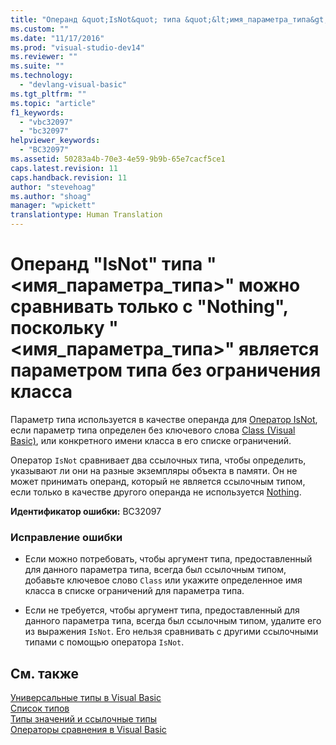 ```yaml
---
title: "Операнд &quot;IsNot&quot; типа &quot;&lt;имя_параметра_типа&gt;&quot; можно сравнивать только с &quot;Nothing&quot;, поскольку &quot;&lt;имя_параметра_типа&gt;&quot; является параметром типа без ограничения класса | Microsoft Docs"
ms.custom: ""
ms.date: "11/17/2016"
ms.prod: "visual-studio-dev14"
ms.reviewer: ""
ms.suite: ""
ms.technology: 
  - "devlang-visual-basic"
ms.tgt_pltfrm: ""
ms.topic: "article"
f1_keywords: 
  - "vbc32097"
  - "bc32097"
helpviewer_keywords: 
  - "BC32097"
ms.assetid: 50283a4b-70e3-4e59-9b9b-65e7cacf5ce1
caps.latest.revision: 11
caps.handback.revision: 11
author: "stevehoag"
ms.author: "shoag"
manager: "wpickett"
translationtype: Human Translation
---
```

# Операнд &quot;IsNot&quot; типа &quot;&lt;имя_параметра_типа&gt;&quot; можно сравнивать только с &quot;Nothing&quot;, поскольку &quot;&lt;имя_параметра_типа&gt;&quot; является параметром типа без ограничения класса
Параметр типа используется в качестве операнда для [Оператор IsNot](../../visual-basic/language-reference/operators/isnot-operator.md), если параметр типа определен без ключевого слова [Class \(Visual Basic\)](http://msdn.microsoft.com/ru-ru/0777c6e6-46bc-451b-ad70-57b49d4ef4f7), или конкретного имени класса в его списке ограничений.  
  
 Оператор `IsNot` сравнивает два ссылочных типа, чтобы определить, указывают ли они на разные экземпляры объекта в памяти. Он не может принимать операнд, который не является ссылочным типом, если только в качестве другого операнда не используется [Nothing](../../visual-basic/language-reference/nothing.md).  
  
 **Идентификатор ошибки:** BC32097  
  
### Исправление ошибки  
  
-   Если можно потребовать, чтобы аргумент типа, предоставленный для данного параметра типа, всегда был ссылочным типом, добавьте ключевое слово `Class` или укажите определенное имя класса в списке ограничений для параметра типа.  
  
-   Если не требуется, чтобы аргумент типа, предоставленный для данного параметра типа, всегда был ссылочным типом, удалите его из выражения `IsNot`. Его нельзя сравнивать с другими ссылочными типами с помощью оператора `IsNot`.  
  
## См. также  
 [Универсальные типы в Visual Basic](../../visual-basic/programming-guide/language-features/data-types/generic-types.md)   
 [Список типов](../../visual-basic/language-reference/statements/type-list.md)   
 [Типы значений и ссылочные типы](../../visual-basic/programming-guide/language-features/data-types/value-types-and-reference-types.md)   
 [Операторы сравнения в Visual Basic](../../visual-basic/programming-guide/language-features/operators-and-expressions/comparison-operators.md)